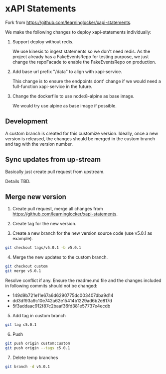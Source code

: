 # xAPI Statements

Fork from https://github.com/learninglocker/xapi-statements.

We make the following changes to deploy xapi-statements individually:

1. Support deploy without redis.

    We use kinesis to ingest statements so we don't need redis. As the project already has a FakeEventsRepo for testing purpose, we just change the repoFacade to enable the FakeEventsRepo on production.

2. Add base url prefix "/data" to align with xapi-service.

    This change is to ensure the endpoints dont' change if we would need a full-function xapi-service in the future.

3. Change the dockerfile to use node:8-alpine as base image.

    We would try use alpine as base image if possible.

## Development

A custom branch is created for this customize version. Ideally, once a new version is released, the changes should be merged in the custom branch and tag with the version number.

## Sync updates from up-stream

Basically just create pull request from upstream.

Details TBD.

## Merge new version

1. Create pull request, merge all changes from https://github.com/learninglocker/xapi-statements.

2. Create tag for the new version.

3. Create a new branch for the new version source code (use v5.0.1 as example).

```sh
git checkout tags/v5.0.1 -b v5.0.1
```

4. Merge the new updates to the custom branch.

```sh
git checkout custom
git merge v5.0.1
```

Resolve conflict if any. Ensure the readme.md file and the changes included in following commits should not be changed:
- 149d9b721e11e67a6d6290775dc003407dba9d14
- dd3df93a9c10e742a62e15414b1229ad6b2e817d
- 5f3addaac912f87c2baaf36fd381e57737e4ecdb

5. Add tag in custom branch

```sh
git tag c5.0.1
```

6. Push

```sh
git push origin custom:custom
git push origin --tags c5.0.1
```

7. Delete temp branches

```sh
git branch -d v5.0.1
```

